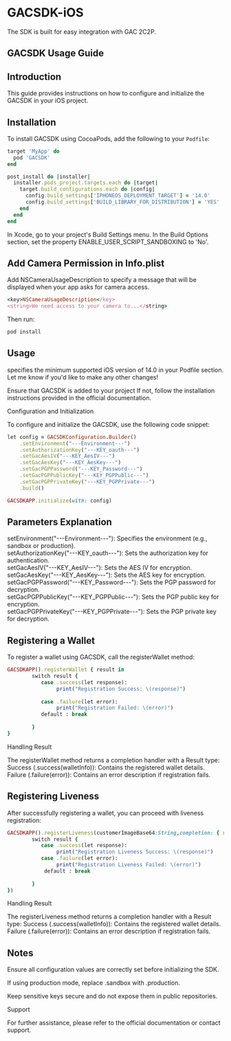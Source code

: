 # GACSDK-iOS
The SDK is built for easy integration with GAC 2C2P.

## GACSDK Usage Guide  

## Introduction  
This guide provides instructions on how to configure and initialize the GACSDK in your iOS project.  

## Installation  

To install GACSDK using CocoaPods, add the following to your `Podfile`:  
```ruby
target 'MyApp' do
  pod 'GACSDK'
end

post_install do |installer|
  installer.pods_project.targets.each do |target|
    target.build_configurations.each do |config|
      config.build_settings['IPHONEOS_DEPLOYMENT_TARGET'] = '14.0'
      config.build_settings['BUILD_LIBRARY_FOR_DISTRIBUTION'] = 'YES'
    end
  end
end

```

In Xcode, go to your project's Build Settings menu. In the Build Options section, set the property ENABLE_USER_SCRIPT_SANDBOXING to 'No'.

## Add Camera Permission in Info.plist

Add NSCameraUsageDescription to specify a message that will be displayed when your app asks for camera access.
```ruby
<key>NSCameraUsageDescription</key>
<string>We need access to your camera to...</string>
```

Then run:
```ruby
pod install
```

## Usage
specifies the minimum supported iOS version of 14.0 in your Podfile section. Let me know if you'd like to make any other changes!

Ensure that GACSDK is added to your project If not, follow the installation instructions provided in the official documentation.

Configuration and Initialization

To configure and initialize the GACSDK, use the following code snippet:
```ruby
let config = GACSDKConfiguration.Builder()
    .setEnvironment("---Environment---")
    .setAuthorizationKey("---KEY_oauth---")
    .setGacAesIV("---KEY_AesIV---")
    .setGacAesKey("---KEY_AesKey---")
    .setGacPGPPassword("---KEY_Password---")
    .setGacPGPPublicKey("---KEY_PGPPublic---")
    .setGacPGPPrivateKey("---KEY_PGPPrivate---")
    .build()

GACSDKAPP.initialize(with: config)
```
## Parameters Explanation

setEnvironment("---Environment---"): Specifies the environment (e.g., sandbox or production).<br/>
setAuthorizationKey("---KEY_oauth---"): Sets the authorization key for authentication.<br/>
setGacAesIV("---KEY_AesIV---"): Sets the AES IV for encryption.<br/>
setGacAesKey("---KEY_AesKey---"): Sets the AES key for encryption.<br/>
setGacPGPPassword("---KEY_Password---"): Sets the PGP password for decryption.<br/>
setGacPGPPublicKey("---KEY_PGPPublic---"): Sets the PGP public key for encryption.<br/>
setGacPGPPrivateKey("---KEY_PGPPrivate---"): Sets the PGP private key for decryption.<br/>


## Registering a Wallet

To register a wallet using GACSDK, call the registerWallet method:
```ruby
GACSDKAPP().registerWallet { result in
        switch result {
           case .success(let response):
                print("Registration Success: \(response)")
              
           case .failure(let error):
                print("Registration Failed: \(error)")
           default : break
                
        }
}
```

Handling Result

The registerWallet method returns a completion handler with a Result type:
Success (.success(walletInfo)): Contains the registered wallet details.
Failure (.failure(error)): Contains an error description if registration fails.


## Registering Liveness

After successfully registering a wallet, you can proceed with liveness registration:
```ruby
GACSDKAPP().registerLiveness(customerImageBase64:String,completion: { result  in
        switch result {
           case .success(let response):
                print("Registration Liveness Success: \(response)")
           case .failure(let error):
                print("Registration Liveness Failed: \(error)")
            default : break
                
        }
})
```


Handling Result

The registerLiveness method returns a completion handler with a Result type:
Success (.success(walletInfo)): Contains the registered wallet details.
Failure (.failure(error)): Contains an error description if registration fails.

## Notes

Ensure all configuration values are correctly set before initializing the SDK.

If using production mode, replace .sandbox with .production.

Keep sensitive keys secure and do not expose them in public repositories.

Support

For further assistance, please refer to the official documentation or contact support.
